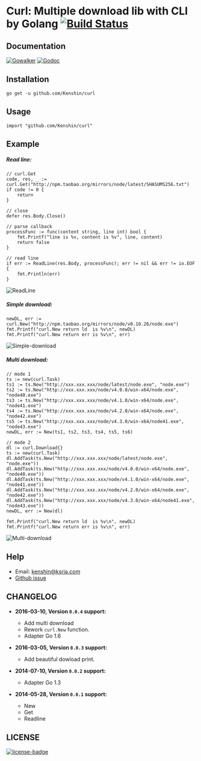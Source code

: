 Curl: Multiple download lib with CLI by Golang [![Build Status](https://api.travis-ci.org/Kenshin/curl.svg?branch=master)](https://travis-ci.org/Kenshin/curl)
================================

Documentation
---
[![Gowalker][gowalker-badge]][gowalker-link]
[![Godoc][godoc-badge]][godoc-link]

Installation
---
`go get -u github.com/Kenshin/curl`

Usage
---
`import "github.com/Kenshin/curl"`

Example
---
##### Read line:
```
// curl.Get
code, res, _ := curl.Get("http://npm.taobao.org/mirrors/node/latest/SHASUMS256.txt")
if code != 0 {
    return
}

// close
defer res.Body.Close()

// parse callback
processFunc := func(content string, line int) bool {
    fmt.Printf("line is %v, content is %v", line, content)
    return false
}

// read line
if err := ReadLine(res.Body, processFunc); err != nil && err != io.EOF {
    fmt.Println(err)
}
```
![ReadLine](http://i.imgur.com/7kUdIpE.png)

##### Simple download:
```
newDL, err := curl.New("http://npm.taobao.org/mirrors/node/v0.10.26/node.exe")
fmt.Printf("curl.New return ld  is %v\n", newDL)
fmt.Printf("curl.New return err is %v\n", err)
```
![Simple-download](http://i.imgur.com/bNBJ2kG.png)

##### Multi download:
```
// mode 1
ts := new(curl.Task)
ts1 := ts.New("http://xxx.xxx.xxx/node/latest/node.exe", "node.exe")
ts2 := ts.New("http://xxx.xxx.xxx/node/v4.0.0/win-x64/node.exe", "node40.exe")
ts3 := ts.New("http://xxx.xxx.xxx/node/v4.1.0/win-x64/node.exe", "node41.exe")
ts4 := ts.New("http://xxx.xxx.xxx/node/v4.2.0/win-x64/node.exe", "node42.exe")
ts5 := ts.New("http://xxx.xxx.xxx/node/v4.3.0/win-x64/node41.exe", "node43.exe")
newDL, err := New(ts1, ts2, ts3, ts4, ts5, ts6)

// mode 2
dl := curl.Download{}
ts := new(curl.Task)
dl.AddTask(ts.New("http://xxx.xxx.xxx/node/latest/node.exe", "node.exe"))
dl.AddTask(ts.New("http://xxx.xxx.xxx/node/v4.0.0/win-x64/node.exe", "node40.exe"))
dl.AddTask(ts.New("http://xxx.xxx.xxx/node/v4.1.0/win-x64/node.exe", "node41.exe"))
dl.AddTask(ts.New("http://xxx.xxx.xxx/node/v4.2.0/win-x64/node.exe", "node42.exe"))
dl.AddTask(ts.New("http://xxx.xxx.xxx/node/v4.3.0/win-x64/node41.exe", "node43.exe"))
newDL, err := New(dl)

fmt.Printf("curl.New return ld  is %v\n", newDL)
fmt.Printf("curl.New return err is %v\n", err)
```
![Multi-download](http://i.imgur.com/BRb7vm1.gif)

Help
---
* Email: <kenshin@ksria.com>
* [Github issue](https://github.com/Kenshin/curl/issues/new)

CHANGELOG
---
* **2016-03-10, Version `0.0.4` support:**
    * Add multi download
    * Rework `curl.New` function.
    * Adapter Go 1.6

* **2016-03-05, Version `0.0.3` support:**
    * Add beautiful dowload print.

* **2014-07-10, Version `0.0.2` support:**
    * Adapter Go 1.3

* **2014-05-28, Version `0.0.1` support:**
    * New
    * Get
    * Readline

LICENSE
---
[![license-badge]][license-link]

<!-- Link -->
[gowalker-badge]:   https://img.shields.io/badge/go_walker-documentation-green.svg
[gowalker-link]:    http://gowalker.org/github.com/kenshin/curl
[godoc-badge]:      https://godoc.org/github.com/kenshin/curl?status.svg
[godoc-link]:       https://godoc.org/github.com/kenshin/curl
[license-badge]:    https://img.shields.io/github/license/mashape/apistatus.svg
[license-link]:     https://opensource.org/licenses/MIT
